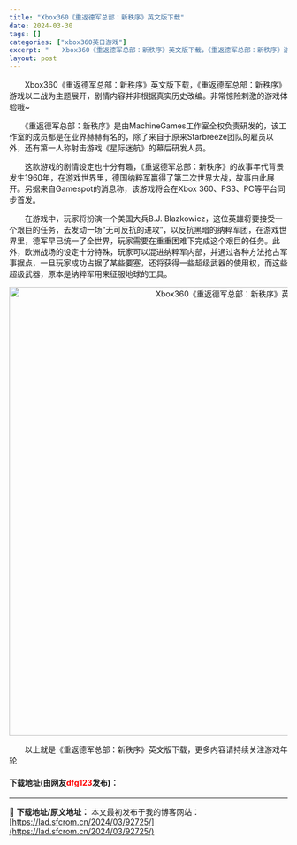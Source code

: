 ```yaml
---
title: "Xbox360《重返德军总部：新秩序》英文版下载"
date: 2024-03-30
tags: []
categories: ["xbox360英日游戏"]
excerpt: "　　Xbox360《重返德军总部：新秩序》英文版下载，《重返德军总部：新秩序》游戏以二战为主题展开，剧情内容并非根据真实历史改编。非常惊险刺激的游戏体验哦~ 　　《重返德军总部：新秩序》是由MachineGames工作室全权负责研发的，该工作室的成员都是在业界赫赫有名的，除了来自于原来Starbre&hellip;"
layout: post
---
```


 <p>　　Xbox360《重返德军总部：新秩序》英文版下载，《重返德军总部：新秩序》游戏以二战为主题展开，剧情内容并非根据真实历史改编。非常惊险刺激的游戏体验哦~</p> <p>　　《重返德军总部：新秩序》是由MachineGames工作室全权负责研发的，该工作室的成员都是在业界赫赫有名的，除了来自于原来Starbreeze团队的雇员以外，还有第一人称射击游戏《星际迷航》的幕后研发人员。</p> <p>　　这款游戏的剧情设定也十分有趣，《重返德军总部：新秩序》的故事年代背景发生1960年，在游戏世界里，德国纳粹军赢得了第二次世界大战，故事由此展开。另据来自Gamespot的消息称，该游戏将会在Xbox 360、PS3、PC等平台同步首发。</p> <p>　　在游戏中，玩家将扮演一个美国大兵B.J. Blazkowicz，这位英雄将要接受一个艰巨的任务，去发动一场&ldquo;无可反抗的进攻&rdquo;，以反抗黑暗的纳粹军团，在游戏世界里，德军早已统一了全世界，玩家需要在重重困难下完成这个艰巨的任务。此外，欧洲战场的设定十分特殊，玩家可以混进纳粹军内部，并通过各种方法抢占军事据点，一旦玩家成功占据了某些要塞，还将获得一些超级武器的使用权，而这些超级武器，原本是纳粹军用来征服地球的工具。</p> <p align="center"><img align="" border="0" src="https://lad.sfcrom.cn/wp-content/uploads/2024/03/20240330_6607d54ea4b1c.jpg" width="812" alt="Xbox360《重返德军总部：新秩序》英文版下载" /></p> <p>　　以上就是《重返德军总部：新秩序》英文版下载，更多内容请持续关注游戏年轮</p> <p><h4>下载地址(由网友<font color="red">dfg123</font>发布)：</h4></p> 

---
📖 **下载地址/原文地址：** 本文最初发布于我的博客网站：[https://lad.sfcrom.cn/2024/03/92725/](https://lad.sfcrom.cn/2024/03/92725/)
